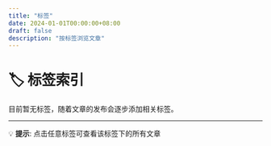 ```yaml
---
title: "标签"
date: 2024-01-01T00:00:00+08:00
draft: false
description: "按标签浏览文章"
---
```


# 🏷️ 标签索引

目前暂无标签，随着文章的发布会逐步添加相关标签。

---

💡 **提示**: 点击任意标签可查看该标签下的所有文章
